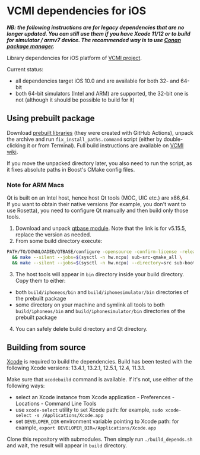 # VCMI dependencies for iOS

***NB: the following instructions are for legacy dependencies that are no longer updated. You can still use them if you have Xcode 11/12 or to build for simulator / armv7 device. The recommended way is to use [Conan package manager](https://github.com/vcmi/vcmi/tree/develop/docs/conan.md).***

Library dependencies for iOS platform of [VCMI project](https://github.com/vcmi/vcmi).

Current status:

- all dependencies target iOS 10.0 and are available for both 32- and 64-bit
- both 64-bit simulators (Intel and ARM) are supported, the 32-bit one is not (although it should be possible to build for it)

## Using prebuilt package

Download [prebuilt libraries](https://github.com/vcmi/vcmi-ios-deps/releases/tag/1.0) (they were created with GitHub Actions), unpack the archive and run `fix_install_paths.command` script (either by double-clicking it or from Terminal). Full build instructions are available on [VCMI wiki](https://wiki.vcmi.eu/How_to_build_VCMI_(iOS)).

If you move the unpacked directory later, you also need to run the script, as it fixes absolute paths in Boost's CMake config files.

### Note for ARM Macs

Qt is built on an Intel host, hence host Qt tools (MOC, UIC etc.) are x86_64. If you want to obtain their native versions (for example, you don't want to use Rosetta), you need to configure Qt manually and then build only those tools.

1. Download and unpack [qtbase module](https://download.qt.io/official_releases/qt/5.15/5.15.5/submodules/qtbase-everywhere-opensource-src-5.15.5.tar.xz). Note that the link is for v5.15.5, replace the version as needed.
2. From some build directory execute:

```bash
PATH/TO/DOWNLOADED/QTBASE/configure -opensource -confirm-license -release -no-debug-and-release -static -no-framework -nomake examples -no-compile-examples -no-freetype -no-harfbuzz -no-gif -no-ico \
  && make --silent --jobs=$(sysctl -n hw.ncpu) sub-src-qmake_all \
  && make --silent --jobs=$(sysctl -n hw.ncpu) --directory=src sub-bootstrap sub-moc sub-qlalr sub-rcc sub-tracegen sub-uic
```

3. The host tools will appear in `bin` directory inside your build directory. Copy them to either:

- both `build/iphoneos/bin` and `build/iphonesimulator/bin` directories of the prebuilt package
- some directory on your machine and symlink all tools to both `build/iphoneos/bin` and `build/iphonesimulator/bin` directories of the prebuilt package

4. You can safely delete build directory and Qt directory.

## Building from source

[Xcode](https://developer.apple.com/xcode/) is required to build the dependencies. Build has been tested with the following Xcode versions: 13.4.1, 13.2.1, 12.5.1, 12.4, 11.3.1.

Make sure that `xcodebuild` command is available. If it's not, use either of the following ways:

- select an Xcode instance from Xcode application - Preferences - Locations - Command Line Tools
- use `xcode-select` utility to set Xcode path: for example, `sudo xcode-select -s /Applications/Xcode.app`
- set `DEVELOPER_DIR` environment variable pointing to Xcode path: for example, `export DEVELOPER_DIR=/Applications/Xcode.app`

Clone this repository with submodules. Then simply run `./build_depends.sh` and wait, the result will appear in `build` directory.
